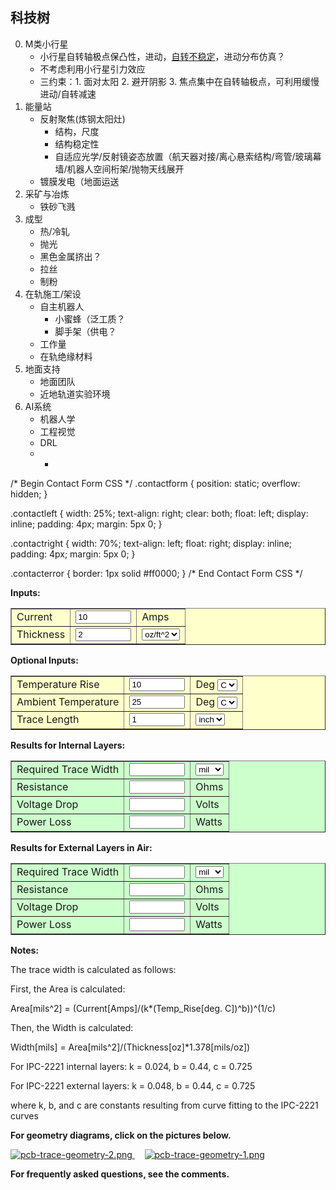 ## 科技树

0. M类小行星
    * 小行星自转轴极点保凸性，进动，[自转不稳定](https://www.zhihu.com/question/291673801/answer/477032669)，进动分布仿真？
    * 不考虑利用小行星引力效应
    * 三约束：1. 面对太阳 2. 避开阴影 3. 焦点集中在自转轴极点，可利用缓慢进动/自转减速
1. 能量站
    * 反射聚焦(炼钢太阳灶)
        * 结构，尺度
        * 结构稳定性
        * 自适应光学/反射镜姿态放置（航天器对接/离心悬索结构/弯管/玻璃幕墙/机器人空间桁架/抛物天线展开
    * 镀膜发电（地面运送
2. 采矿与冶炼
    * 铁砂飞溅
3. 成型
    * 热/冷轧
    * 抛光
    * 黑色金属挤出？
    * 拉丝
    * 制粉
4. 在轨施工/架设
    * 自主机器人
        * 小蜜蜂（泛工质？
        * 脚手架（供电？
    * 工作量
    * 在轨绝缘材料
5. 地面支持
    * 地面团队
    * 近地轨道实验环境
6. AI系统
    * 机器人学
    * 工程视觉
    * DRL
    * -

/* Begin Contact Form CSS */
.contactform {
position: static;
overflow: hidden;
}

.contactleft {
width: 25%;
text-align: right;
clear: both;
float: left;
display: inline;
padding: 4px;
margin: 5px 0;
}

.contactright {
width: 70%;
text-align: left;
float: right;
display: inline;
padding: 4px;
margin: 5px 0;
}

.contacterror {
border: 1px solid #ff0000;
}
/* End Contact Form CSS */

</style>

<script type="text/javascript">

/***********************************************
* Textarea Maxlength script- � Dynamic Drive (www.dynamicdrive.com)
* This notice must stay intact for legal use.
* Visit http://www.dynamicdrive.com/ for full source code
***********************************************/

function ismaxlength(obj){
var mlength=obj.getAttribute? parseInt(obj.getAttribute("maxlength")) : ""
if (obj.getAttribute && obj.value.length>mlength)
obj.value=obj.value.substring(0,mlength)
}

</script>

</head>

<body class="orange hid_6">

<div id="wrapper">

<div id="header">

<P><STRONG>Inputs:<BR>
</STRONG>
<TABLE id="Table1" cellSpacing="1" cellPadding="1" width="300" bgColor="#ffffcc" border="1">
    <TR>
        <TD>Current</TD>
        <TD><INPUT id="twText1" onkeyup="tw_calc()" type="text" size="8" value="10" name="twText1"></TD>
        <TD>Amps</TD>
    </TR>
    <TR>
        <TD>Thickness</TD>
        <TD><INPUT id="twText3" onkeyup="tw_calc()" type="text" size="8" value="2" name="twText3"></TD>
        <TD><SELECT id="twSelect2" onchange="tw_calc()" name="twSelect2">
                <OPTION value="0.0035" selected>oz/ft^2</OPTION>
                <OPTION value="2.54e-3">mil</OPTION>
                <OPTION value="0.1">mm</OPTION>
                <OPTION value="1e-4">um</OPTION>
            </SELECT></TD>
    </TR>
</TABLE>
</P>
<P><STRONG>Optional Inputs:<BR>
</STRONG>
<TABLE id="Table2" cellSpacing="1" cellPadding="1" width="300" bgColor="#ffffcc" border="1">
    <TR>
        <TD>Temperature Rise</TD>
        <TD><INPUT id="twText2" onkeyup="tw_calc()" type="text" size="8" value="10" name="twText2"></TD>
        <TD>Deg
            <SELECT id="twSelect5" onchange="tw_calc()" name="twSelect5">
                <OPTION value="C" selected>C</OPTION>
                <OPTION value="F">F</OPTION>
            </SELECT></TD>
    </TR>
    <TR>
        <TD>Ambient Temperature</TD>
        <TD><INPUT id="twText4" onkeyup="tw_calc()" type="text" size="8" value="25" name="twText4"></TD>
        <TD>Deg
            <SELECT id="twSelect6" onchange="tw_calc()" name="twSelect6">
                <OPTION value="C" selected>C</OPTION>
                <OPTION value="F">F</OPTION>
            </SELECT></TD>
    </TR>
    <TR>
        <TD>Trace Length</TD>
        <TD><INPUT id="twText5" onkeyup="tw_calc()" type="text" size="8" value="1" name="twText5"></TD>
        <TD><SELECT id="twSelect4" onchange="tw_calc()" name="twSelect4">
                <OPTION value="0.393701" selected>inch</OPTION>
                <OPTION value="0.032808">feet</OPTION>
                <OPTION value="393.7008">mil</OPTION>
                <OPTION value="10">mm</OPTION>
                <OPTION value="10000">um</OPTION>
                <OPTION value="1">cm</OPTION>
                <OPTION value="0.01">m</OPTION>
            </SELECT></TD>
    </TR>
</TABLE>
</P>
<P><STRONG>Results for Internal Layers:<BR>
</STRONG>
<TABLE id="Table3" cellSpacing="1" cellPadding="1" width="300" bgColor="#ccffcc" border="1">
    <TR>
        <TD>Required Trace Width</TD>
        <TD><INPUT id="twText6" onkeyup="tw_calc()" type="text" size="8" name="twText6"></TD>
        <TD><SELECT id="twSelect1" onchange="tw_calc()" name="twSelect1">
                <OPTION value="2.54e-3" selected>mil</OPTION>
                <OPTION value="0.1">mm</OPTION>
                <OPTION value="1e-4">um</OPTION>
            </SELECT></TD>
    </TR>
    <TR>
        <TD>Resistance</TD>
        <TD><INPUT id="twText7" onkeyup="tw_calc()" type="text" size="8" name="twText7"></TD>
        <TD>Ohms</TD>
    </TR>
    <TR>
        <TD>Voltage Drop</TD>
        <TD><INPUT id="twText8" onkeyup="tw_calc()" type="text" size="8" name="twText8"></TD>
        <TD>Volts</TD>
    </TR>
    <TR>
        <TD>Power Loss</TD>
        <TD><INPUT id="twText9" onkeyup="tw_calc()" type="text" size="8" name="twText9"></TD>
        <TD>Watts</TD>
    </TR>
</TABLE>
</P>
<P><STRONG><STRONG>Results for </STRONG>External Layers in Air:<BR>
</STRONG>
<TABLE id="Table4" cellSpacing="1" cellPadding="1" width="300" bgColor="#ccffcc" border="1">
    <TR>
        <TD>Required Trace Width</TD>
        <TD><INPUT id="twText10" onkeyup="tw_calc()" type="text" size="8" name="twText10"></TD>
        <TD><SELECT id="twSelect3" onchange="tw_calc()" name="twSelect3">
                <OPTION value="2.54e-3" selected>mil</OPTION>
                <OPTION value="0.1">mm</OPTION>
                <OPTION value="1e-4">um</OPTION>
            </SELECT></TD>
    </TR>
    <TR>
        <TD>Resistance</TD>
        <TD><INPUT id="twText11" onkeyup="tw_calc()" type="text" size="8" name="twText11"></TD>
        <TD>Ohms</TD>
    </TR>
    <TR>
        <TD>Voltage Drop</TD>
        <TD><INPUT id="twText12" onkeyup="tw_calc()" type="text" size="8" name="twText12"></TD>
        <TD>Volts</TD>
    </TR>
    <TR>
        <TD>Power Loss</TD>
        <TD><INPUT id="twText13" onkeyup="tw_calc()" type="text" size="8" name="twText13"></TD>
        <TD>Watts</TD>
    </TR>
</TABLE>
</P>

<!-- Notes -->

<P><STRONG>Notes:</STRONG></P>
<P>The trace width is calculated as follows:</P>
<P>First, the Area is calculated:
</P>
<P>Area[mils^2] = (Current[Amps]/(k*(Temp_Rise[deg. C])^b))^(1/c)
</P>
<P>Then, the Width is calculated:
</P>
<P>Width[mils] = Area[mils^2]/(Thickness[oz]*1.378[mils/oz])
</P>
<P>For IPC-2221 internal layers: k = 0.024, b = 0.44, c = 0.725
</P>
<P>For IPC-2221 external layers: k = 0.048, b = 0.44, c = 0.725
</P>
<P>where k, b, and c are constants resulting from curve fitting to the IPC-2221 
curves
</P>
<P><strong>For geometry diagrams, click on the pictures below.</strong></P>
<a target=_blank class="imagelink" title="pcb-trace-geometry-2.png" href="http://circuitcalculator.com/wordpress/wp-content/uploads/2007/04/pcb-trace-geometry-2.png"><img id="image61" alt=pcb-trace-geometry-2.png src="http://circuitcalculator.com/wordpress/wp-content/uploads/2007/04/pcb-trace-geometry-2.thumbnail.png" /> </a> &nbsp;&nbsp;&nbsp;
<a target=_blank class="imagelink" title="pcb-trace-geometry-1.png" href="http://circuitcalculator.com/wordpress/wp-content/uploads/2007/04/pcb-trace-geometry-1.png"><img id="image60" alt=pcb-trace-geometry-1.png src="http://circuitcalculator.com/wordpress/wp-content/uploads/2007/04/pcb-trace-geometry-1.thumbnail.png" /> </a>
<P><strong>For frequently asked questions, see the comments.</strong></P>
<script language="javascript" src="http://circuitcalculator.com/js/pcpcookielib/pcpcookielib.js">
</script>
<script language="javascript">
    //copyright circuitcalculator.com
    //please do not copy without permission
    function tw_calc() {
    var i=document.getElementById("twText1").value
    var tr=document.getElementById("twText2").value
    var tunit=document.getElementById("twSelect5").value;
    if (tunit=="F"){
        tr=tr*5/9;
    }
    var tk=document.getElementById("twText3").value*document.getElementById("twSelect2").value;//cm
    var ta=document.getElementById("twText4").value
    tunit=document.getElementById("twSelect6").value;
    if (tunit=="F"){
        ta=(ta-32)*5/9;
    }
    var len=document.getElementById("twText5").value/document.getElementById("twSelect4").value;//cm
    //calcs
    var rho=1.7e-6 //ohm-cm
    var alpha=3.9e-3 //ohm/ohm/C
    var ai=A_internal(i,tr) //mils^2
    ai=ai*2.54*2.54/1e6 //mil^2 to cm^2
    var wi=ai/tk //cm
    wi=wi/document.getElementById("twSelect1").value //user units
    var tval=1*ta + 1*tr
    var ri=(rho*len/ai)*(1+alpha*(tval-25))
    var vi = ri*i
    var pi = i*i*ri
    var ae = A_external(i,tr)//mils^2
    ae=ae*2.54*2.54/1e6 //mil^2 to cm^2
    var we = ae/tk //cm
    we=we/document.getElementById("twSelect3").value //user units
    var re=(rho*len/ae)*(1+alpha*(tval-25))
    var ve = re*i
    var pe = i*i*re
    //output
    document.getElementById("twText6").value=wi.toPrecision(3)
    document.getElementById("twText7").value=ri.toPrecision(3)
    document.getElementById("twText8").value=vi.toPrecision(3)
    document.getElementById("twText9").value=pi.toPrecision(3)
    
    document.getElementById("twText10").value=we.toPrecision(3)
    document.getElementById("twText11").value=re.toPrecision(3)
    document.getElementById("twText12").value=ve.toPrecision(3)
    document.getElementById("twText13").value=pe.toPrecision(3)
    }
    function A_external(current,rise) {
        var k = 0.048
        var b = 0.44
        var c = 0.725
        return Math.pow((current/(k*Math.pow(rise,b))),1/c)
    }
    function A_internal(current,rise) {
        var k = 0.024
        var b = 0.44
        var c = 0.725
        return Math.pow((current/(k*Math.pow(rise,b))),1/c)
    }
    function tw_save(){
        userCookie.put("tw_text1", document.getElementById("twText1").value)
        userCookie.put("tw_text2", document.getElementById("twText2").value)
        userCookie.put("tw_text3", document.getElementById("twText3").value)
        userCookie.put("tw_text4", document.getElementById("twText4").value)
        userCookie.put("tw_text5", document.getElementById("twText5").value)
        userCookie.put("tw_sel1", document.getElementById("twSelect1").value)
        userCookie.put("tw_sel2", document.getElementById("twSelect2").value)
        userCookie.put("tw_sel3", document.getElementById("twSelect3").value)
        userCookie.put("tw_sel4", document.getElementById("twSelect4").value)
        userCookie.put("tw_sel5", document.getElementById("twSelect5").value)
        userCookie.put("tw_sel6", document.getElementById("twSelect6").value)
        userCookie.write()
    }
    
    userCookie  = new cookieObject("tw_form", 365, "/", "tw_text1", "tw_text2", "tw_text3", "tw_text4", "tw_text5", "tw_sel1", "tw_sel2", "tw_sel3", "tw_sel4", "tw_sel5", "tw_sel6")
    if (userCookie.found) {
        document.getElementById("twText1").value=userCookie.get("tw_text1")
        document.getElementById("twText2").value=userCookie.get("tw_text2")
        document.getElementById("twText3").value=userCookie.get("tw_text3")
        document.getElementById("twText4").value=userCookie.get("tw_text4")
        document.getElementById("twText5").value=userCookie.get("tw_text5")
        document.getElementById("twSelect1").value=userCookie.get("tw_sel1")
        document.getElementById("twSelect2").value=userCookie.get("tw_sel2")
        document.getElementById("twSelect3").value=userCookie.get("tw_sel3")
        document.getElementById("twSelect4").value=userCookie.get("tw_sel4")
        document.getElementById("twSelect5").value=userCookie.get("tw_sel5")
        document.getElementById("twSelect6").value=userCookie.get("tw_sel6")
    }
    else {
        window.status=window.status+" cookie not found"
    }
    
    tw_calc()
    window.onunload=function() { tw_save() }
</script> 

</body>
</html>
